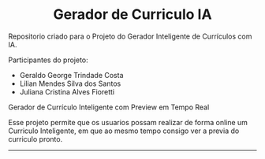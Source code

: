 <h1 align="center">Gerador de Curriculo IA </h1>

Repositorio criado para o Projeto do Gerador Inteligente de Currículos com IA.


Participantes do projeto:
* Geraldo George Trindade Costa 
* Lilian Mendes Silva dos Santos 
* Juliana Cristina Alves Fioretti

Gerador de Currículo Inteligente com Preview em Tempo Real

Esse projeto permite que os usuarios possam realizar de forma online um Curriculo Inteligente, em que ao mesmo tempo consigo ver a previa do curriculo pronto.

____________________________________________________________________________________________


